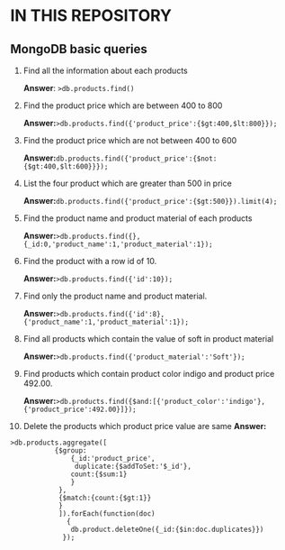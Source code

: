 # IN THIS REPOSITORY
## MongoDB basic queries
1) Find all the information about each products 
   
   **Answer**: `>db.products.find()`
1) Find the product price which are between 400 to 800
   
    **Answer:**`>db.products.find({'product_price':{$gt:400,$lt:800}});`

1) Find the product price which are not between 400 to 
600

   **Answer:**`db.products.find({'product_price':{$not:{$gt:400,$lt:600}}});`
1) List the four product which are greater than 500 in price
   
   **Answer:**`db.products.find({'product_price':{$gt:500}}).limit(4);`

1) Find the product name and product material of each products
   
   **Answer:**`>db.products.find({},{_id:0,'product_name':1,'product_material':1});`

1) 	Find the product with a row id of 10.
   
     **Answer:**`>db.products.find({'id':10});`
   
4) 	Find only the product name and product material.
   
      **Answer:**`>db.products.find({'id':8},{'product_name':1,'product_material':1});`
   
5)   Find all products which contain the value of soft in product material
   
      **Answer:**`>db.products.find({'product_material':'Soft'});`
   
6) Find products which contain product color indigo  and product price 492.00.
   
   **Answer:**`>db.products.find({$and:[{'product_color':'indigo'},{'product_price':492.00}]});`

7) 	Delete the products which product price value are same
   **Answer:**
   ```
   >db.products.aggregate([
              {$group:
                  {_id:'product_price',
                   duplicate:{$addToSet:'$_id'},
                  count:{$sum:1}
                  }
               },
               {$match:{count:{$gt:1}}
               }
               ]).forEach(function(doc)
                 {
                  db.product.deleteOne({_id:{$in:doc.duplicates}})
                });
```